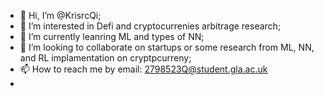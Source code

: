 - 👋 Hi, I’m @KrisrcQi;
- 👀 I’m interested in Defi and cryptocurrenies arbitrage research;
- 🌱 I’m currently leanring ML and types of NN;
- 💞️ I’m looking to collaborate on startups or some research from ML, NN, and RL implamentation on cryptpcurreny;
- 📫 How to reach me by email: 2798523Q@student.gla.ac.uk
- 

<!---
KrisrcQi/KrisrcQi is a ✨ special ✨ repository because its `README.md` (this file) appears on your GitHub profile.
You can click the Preview link to take a look at your changes.
--->

